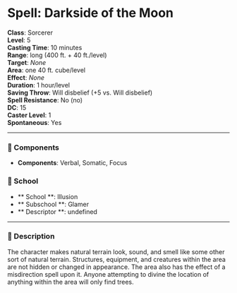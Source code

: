 
# Spell: Darkside of the Moon
**Class**: Sorcerer  
**Level**: 5  
**Casting Time**: 10 minutes  
**Range**: long (400 ft. + 40 ft./level)  
**Target**: _None_  
**Area**: one 40 ft. cube/level  
**Effect**: _None_  
**Duration**: 1 hour/level  
**Saving Throw**: Will disbelief (+5 vs. Will disbelief)  
**Spell Resistance**: No (no)  
**DC**: 15  
**Caster Level**: 1  
**Spontaneous**: Yes

---

### 🔮 Components
- **Components**: Verbal, Somatic, Focus

### 🏫 School
- ** School **: Illusion
- ** Subschool **: Glamer
- ** Descriptor **: undefined
---

### 📜 Description
The character makes natural terrain look, sound, and smell like some other sort of natural terrain. Structures, equipment, and creatures within the area are not hidden or changed in appearance. The area also has the effect of a misdirection spell upon it. Anyone attempting to divine the location of anything within the area will only find trees.
